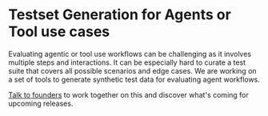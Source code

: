 # Testset Generation for Agents or Tool use cases

Evaluating agentic or tool use workflows can be challenging as it involves multiple steps and interactions. It can be especially hard to curate a test suite that covers all possible scenarios and edge cases. We are working on a set of tools to generate synthetic test data for evaluating agent workflows.

[Talk to founders](https://cal.com/shahul-ragas/30min) to work together on this and discover what's coming for upcoming releases.